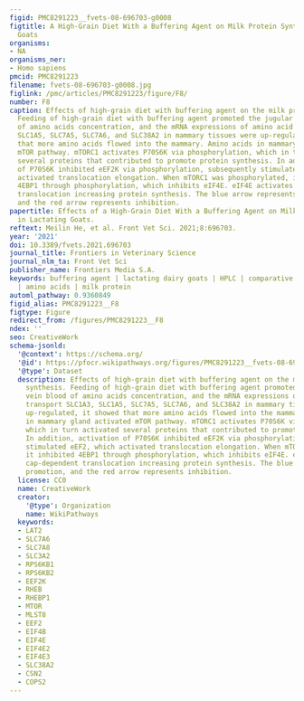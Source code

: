 ```yaml
---
figid: PMC8291223__fvets-08-696703-g0008
figtitle: A High-Grain Diet With a Buffering Agent on Milk Protein Synthesis in Lactating
  Goats
organisms:
- NA
organisms_ner:
- Homo sapiens
pmcid: PMC8291223
filename: fvets-08-696703-g0008.jpg
figlink: /pmc/articles/PMC8291223/figure/F8/
number: F8
caption: Effects of high-grain diet with buffering agent on the milk protein synthesis.
  Feeding of high-grain diet with buffering agent promoted the jugular vein blood
  of amino acids concentration, and the mRNA expressions of amino acid transport SLC1A3,
  SLC1A5, SLC7A5, SLC7A6, and SLC38A2 in mammary tissues were up-regulated, it showed
  that more amino acids flowed into the mammary. Amino acids in mammary gland activated
  mTOR pathway. mTORC1 activates P70S6K via phosphorylation, which in turn activated
  several proteins that contributed to promote protein synthesis. In addition, activation
  of P70S6K inhibited eEF2K via phosphorylation, subsequently stimulated eEF2, which
  activated translocation elongation. When mTORC1 was phosphorylated, it inhibited
  4EBP1 through phosphorylation, which inhibits eIF4E. eIF4E activates cap-dependent
  translocation increasing protein synthesis. The blue arrow represents promotion,
  and the red arrow represents inhibition.
papertitle: Effects of a High-Grain Diet With a Buffering Agent on Milk Protein Synthesis
  in Lactating Goats.
reftext: Meilin He, et al. Front Vet Sci. 2021;8:696703.
year: '2021'
doi: 10.3389/fvets.2021.696703
journal_title: Frontiers in Veterinary Science
journal_nlm_ta: Front Vet Sci
publisher_name: Frontiers Media S.A.
keywords: buffering agent | lactating dairy goats | HPLC | comparative proteomics
  | amino acids | milk protein
automl_pathway: 0.9360849
figid_alias: PMC8291223__F8
figtype: Figure
redirect_from: /figures/PMC8291223__F8
ndex: ''
seo: CreativeWork
schema-jsonld:
  '@context': https://schema.org/
  '@id': https://pfocr.wikipathways.org/figures/PMC8291223__fvets-08-696703-g0008.html
  '@type': Dataset
  description: Effects of high-grain diet with buffering agent on the milk protein
    synthesis. Feeding of high-grain diet with buffering agent promoted the jugular
    vein blood of amino acids concentration, and the mRNA expressions of amino acid
    transport SLC1A3, SLC1A5, SLC7A5, SLC7A6, and SLC38A2 in mammary tissues were
    up-regulated, it showed that more amino acids flowed into the mammary. Amino acids
    in mammary gland activated mTOR pathway. mTORC1 activates P70S6K via phosphorylation,
    which in turn activated several proteins that contributed to promote protein synthesis.
    In addition, activation of P70S6K inhibited eEF2K via phosphorylation, subsequently
    stimulated eEF2, which activated translocation elongation. When mTORC1 was phosphorylated,
    it inhibited 4EBP1 through phosphorylation, which inhibits eIF4E. eIF4E activates
    cap-dependent translocation increasing protein synthesis. The blue arrow represents
    promotion, and the red arrow represents inhibition.
  license: CC0
  name: CreativeWork
  creator:
    '@type': Organization
    name: WikiPathways
  keywords:
  - LAT2
  - SLC7A6
  - SLC7A8
  - SLC3A2
  - RPS6KB1
  - RPS6KB2
  - EEF2K
  - RHEB
  - RHEBP1
  - MTOR
  - MLST8
  - EEF2
  - EIF4B
  - EIF4E
  - EIF4E2
  - EIF4E3
  - SLC38A2
  - CSN2
  - COPS2
---
```

